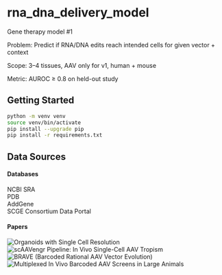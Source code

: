 # rna_dna_delivery_model
Gene therapy model #1

Problem: Predict if RNA/DNA edits reach intended cells for given vector + context

Scope: 3–4 tissues, AAV only for v1, human + mouse

Metric: AUROC ≥ 0.8 on held-out study

## Getting Started 
```bash
python -m venv venv
source venv/bin/activate
pip install --upgrade pip
pip install -r requirements.txt
```

## Data Sources

#### Databases
NCBI SRA  
PDB  
AddGene  
SCGE Consortium Data Portal  

#### Papers
![Organoids with Single Cell Resolution](https://www.nature.com/articles/s41434-022-00360-3)
![scAAVengr Pipeline: In Vivo Single-Cell AAV Tropism](https://elifesciences.org/articles/64175)
![BRAVE (Barcoded Rational AAV Vector Evolution)](https://pmc.ncbi.nlm.nih.gov/articles/PMC6936499)
![Multiplexed In Vivo Barcoded AAV Screens in Large Animals](https://pmc.ncbi.nlm.nih.gov/articles/PMC10503678)